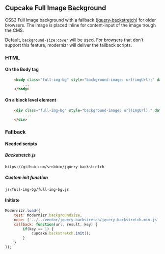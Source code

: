 ## Cupcake Full Image Background

CSS3 Full Image background with a fallback ([jquery-backstretch](https://github.com/srobbin/jquery-backstretch, 'jquery-backstretch')) for older browsers.
The image is placed inline for content-input of the image trough the CMS.

Default, `background-size:cover` will be used. For browsers that don't support this feature, modernizr will deliver the fallback scripts.


### HTML
#### On the Body tag
```html
    <body class="full-img-bg" style="background-image: url(imgUrl);" data-backstretch-img="imgUrl">
        ...
    </body>
```
#### On a block level element
```html
    <div class="full-img-bg" style="background-image: url(imgUrl);" data-backstretch-img="imgUrl">
        ...
    </div>
```

### Fallback
#### Needed scripts
##### Backstretch.js
`https://github.com/srobbin/jquery-backstretch`

##### Custom init function
`js/full-img-bg/full-img-bg.js`

#### Initiate
```js
Modernizr.load({
    test: Modernizr.backgroundsize,
    nope: ['../../vendor/jquery-backstretch/jquery.backstretch.min.js', '../../js/full-img-bg/full-img-bg.js'],
    callback: function(url, result, key) {
        if(key == 1) {
            cupcake.backstretch.init();
        }
    }
});
```
